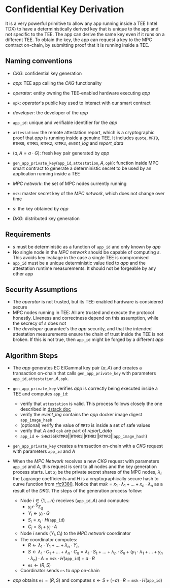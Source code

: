 # Confidential Key Derivation

It is a very powerful primitive to allow any app running inside a TEE (Intel
TDX) to have a deterministically derived key that is unique to the app and not
specific to the TEE. The app can derive the same key even if it runs on a
different TEE. To obtain the key, the app can request a key to the MPC contract
on-chain, by submitting proof that it is running inside a TEE.

## Naming conventions

- *CKG*: confidential key generation
- *app*: TEE app calling the *CKG* functionality
- *operator*: entity owning the TEE-enabled hardware executing *app*
- $\texttt{opk}$: *operator*'s public key used to interact with our smart
  contract
- *developer*: the developer of the *app*
- $`\texttt{app\_id}`$: unique and verifiable identifier for the *app*
- $`\texttt{attestation}`$: the remote attestation report, which is a
cryptographic proof that *app* is running inside a genuine TEE. It includes
$\texttt{quote}$, $\texttt{MRTD}$, $\texttt{RTMR0}$, $\texttt{RTMR1}$,
$\texttt{RTMR2}$, $\texttt{RTMR3}$, *event_log* and *report_data*
- $`(a,A=a \cdot G)`$: fresh key pair generated by *app*
- $`\texttt{gen\_app\_private\_key}(\texttt{app\_id}, \texttt{attestation}, A,
  \texttt{opk})`$: function inside MPC smart contract to generate a
  deterministic secret to be used by an application running inside a TEE

- *MPC network*: the set of MPC nodes currently running
- $`\texttt{msk}`$: master secret key of the *MPC network*, which does not
  change over time
- $`s`$: the key obtained by *app*
- *DKG*: distributed key generation

## Requirements

- $`s`$ must be deterministic as a function of $`\texttt{app\_id}`$ and only
  known by *app*
- No single node in the *MPC network* should be capable of computing $`s`$. This
avoids key leakage in the case a single TEE is compromised
- $`\texttt{app\_id}`$ must be a unique deterministic value tied to *app* and
the attestation runtime measurements. It should not be forgeable by any other
app

## Security Assumptions

- The *operator* is not trusted, but its TEE-enabled hardware is considered
  secure
- MPC nodes running in TEE: All are trusted and execute the protocol honestly.
Liveness and correctness depend on this assumption, while the secrecy of $`s`$
does not
- The *developer* guarantee's the *app* security, and that the intended
attestation measurements ensure the chain of trust inside the TEE is not broken.
If this is not true, then $`\texttt{app\_id}`$ might be forged by a different
*app*

## Algorithm Steps

- The *app* generates EC ElGammal key pair $`(a, A)`$ and creates a transaction
  on-chain that calls $`\texttt{gen\_app\_private\_key}`$ with parameters
  $`\texttt{app\_id},\texttt{attestation},A,\texttt{opk}`$.
- $`\texttt{gen\_app\_private\_key}`$ verifies *app* is correctly being executed
  inside a TEE and computes $`\texttt{app\_id}`$:
  - verify that $`\texttt{attestation}`$ is valid. This process follows closely
  the one described in [dstack
  doc](https://github.com/Dstack-TEE/dstack/blob/6b77340cf530b4532c5815039a74bb3a60302378/attestation.md)
  - verify the *event_log* contains the *app* docker image digest
    $`\texttt{app\_image\_hash}`$
  - (optional) verify the value of $`\texttt{MRTD}`$ is inside a set of safe
    values
  - verify that $`A`$ and $\texttt{opk}$ are part of *report_data*
  - $`\texttt{app\_id} \gets \texttt{SHA256}(\texttt{RTMR0} ||\texttt{RTMR1}
    ||\texttt{RTMR2} || \texttt{RTMR3} || \texttt{app\_image\_hash})`$
  
- $`\texttt{gen\_app\_private\_key}`$ creates a transaction on-chain with a
  *CKG* request with parameters $`\texttt{app\_id}`$ and $`A`$
- When the *MPC Network* receives a new *CKG* request with parameters
$`\texttt{app\_id}`$ and $`A`$, this request is sent to all nodes and the key
generation process starts. Let $`x_i`$ be the private secret shares of the MPC
nodes, $`λ_i`$ the Lagrange coefficients and $`H`$ is a cryptographically secure
hash to curve function from
[rfc9380](https://datatracker.ietf.org/doc/rfc9380/). Notice that $`msk = x_1
\cdot λ_1 + \ldots + x_n \cdot λ_n`$ as a result of the *DKG*. The steps of the
generation process follow:
  - Node $`i\in \{1, \ldots n\}`$ receives $`(\texttt{app\_id}, A)`$ and
    computes:
    - $`y_i  \gets^{\$} \mathbb{Z}_q`$
    - $`Y_i \gets y_i \cdot G`$
    - $`S_i = x_i \cdot H(\texttt{app\_id})`$
    - $`C_i =  S_i + y_i \cdot A`$
  - Node $`i`$ sends $`(Y_i, C_i)`$ to the *MPC network* coordinator
  - The coordinator computes:
    - $`R \gets λ_1 \cdot Y_1 + \ldots + λ_n \cdot Y_n`$
    - $`S \gets λ_1 \cdot C_1 + \ldots + λ_n \cdot C_n = λ_1 \cdot S_1 + \ldots +
    λ_n \cdot S_n + ({y_1 \cdot λ_1 + \ldots + y_n \cdot λ_n }) \cdot A =
    \texttt{msk} \cdot H(\texttt{app\_id}) + a \cdot R`$
    - $`\texttt{es} \gets (R, S) `$
  - Coordinator sends $`\texttt{es}`$ to *app* on-chain
- *app* obtains $`\texttt{es} = (R, S)`$ and computes $`s \gets S + (- a) \cdot
    R = \texttt{msk} \cdot H(\texttt{app\_id})`$
